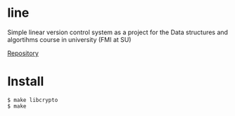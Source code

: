 # line
Simple linear version control system as a project for the Data structures and algortihms course in university (FMI at SU)

[Repository](https://github.com/NoHomey/line)

# Install

```
$ make libcrypto
$ make
```
